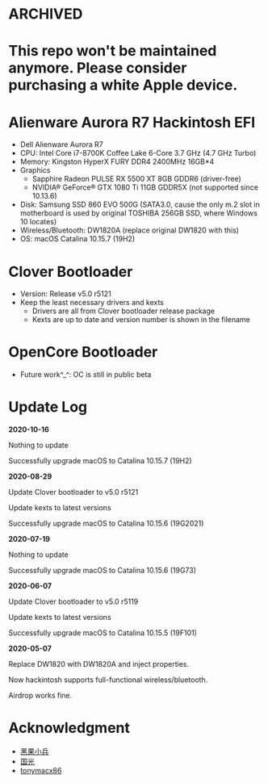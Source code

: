 # ARCHIVED
# This repo won't be maintained anymore. Please consider purchasing a white Apple device.

# Alienware Aurora R7 Hackintosh EFI

- Dell Alienware Aurora R7
- CPU: Intel Core i7-8700K Coffee Lake 6-Core 3.7 GHz (4.7 GHz Turbo)
- Memory: Kingston HyperX FURY DDR4 2400MHz 16GB*4
- Graphics
  - Sapphire Radeon PULSE RX 5500 XT 8GB GDDR6 (driver-free)
  - NVIDIA&#174; GeForce&#174; GTX 1080 Ti 11GB GDDR5X (not supported since 10.13.6)
- Disk: Samsung SSD 860 EVO 500G (SATA3.0, cause the only m.2 slot in motherboard is used by original TOSHIBA 256GB SSD, where Windows 10 locates)
- Wireless/Bluetooth: DW1820A (replace original DW1820 with this)
- OS: macOS Catalina 10.15.7 (19H2)

# Clover Bootloader

- Version: Release v5.0 r5121
- Keep the least necessary drivers and kexts
  - Drivers are all from Clover bootloader release package
  - Kexts are up to date and version number is shown in the filename

# OpenCore Bootloader

- Future work^_^: OC is still in public beta

# Update Log
**2020-10-16**

Nothing to update

Successfully upgrade macOS to Catalina 10.15.7 (19H2)

**2020-08-29**

Update Clover bootloader to v5.0 r5121

Update kexts to latest versions

Successfully upgrade macOS to Catalina 10.15.6 (19G2021)

**2020-07-19**

Nothing to update

Successfully upgrade macOS to Catalina 10.15.6 (19G73)

**2020-06-07**

Update Clover bootloader to v5.0 r5119

Update kexts to latest versions

Successfully upgrade macOS to Catalina 10.15.5 (19F101)

**2020-05-07**

Replace DW1820 with DW1820A and inject properties.

Now hackintosh supports full-functional wireless/bluetooth.

Airdrop works fine.

# Acknowledgment
- [黑果小兵](https://blog.daliansky.net/)
- [国光](https://www.sqlsec.com/)
- [tonymacx86](https://www.tonymacx86.com/)
